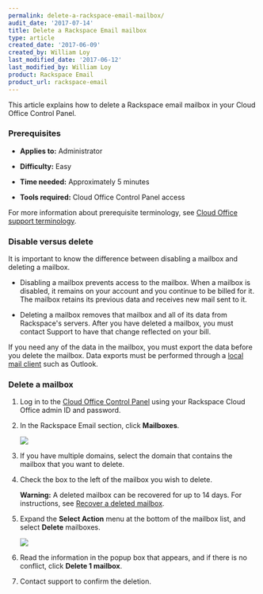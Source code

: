 ```yaml
---
permalink: delete-a-rackspace-email-mailbox/
audit_date: '2017-07-14'
title: Delete a Rackspace Email mailbox
type: article
created_date: '2017-06-09'
created_by: William Loy
last_modified_date: '2017-06-12'
last_modified_by: William Loy
product: Rackspace Email
product_url: rackspace-email
---
```


This article explains how to delete a Rackspace email mailbox in your Cloud Office Control Panel.

### Prerequisites

- **Applies to:** Administrator

- **Difficulty:** Easy

- **Time needed:** Approximately 5 minutes

- **Tools required:**  Cloud Office Control Panel access

For more information about prerequisite terminology, see [Cloud Office support terminology](/how-to/cloud-office-support-terminology).


### Disable versus delete

It is important to know the difference between disabling a mailbox and deleting a mailbox.

- Disabling a mailbox prevents access to the mailbox. When a mailbox is disabled, it remains on your account and you continue to be billed for it. The mailbox retains its previous data and receives new mail sent to it.

- Deleting a mailbox removes that mailbox and all of its data from Rackspace's
servers. After you have deleted a mailbox, you must contact Support to have that change reflected on your bill.

If you need any of the data in the mailbox, you must export the data before you delete the mailbox. Data exports must be performed through a [local mail client](/how-to/cloud-office-support-terminology) such as Outlook.


### Delete a mailbox

1. Log in to the [Cloud Office Control Panel](https://cp.rackspace.com/) using your Rackspace Cloud Office admin ID and password.

2. In the Rackspace Email section, click **Mailboxes**.

   <img src="{% asset_path rackspace-email/delete-a-rackspace-email-mailbox/add-mailbox-sc1.png %}" />

3.	If you have multiple domains, select the domain that contains the mailbox that you want to delete.

4. Check the box to the left of the mailbox you wish to delete.

    **Warning:** A deleted mailbox can be recovered for up to 14 days. For instructions, see [Recover a deleted mailbox](/how-to/recover-a-deleted-rackspace-email-mailbox/).

5. Expand the **Select Action** menu at the bottom of the mailbox list, and select **Delete** mailboxes.

   <img src="{% asset_path rackspace-email/delete-a-rackspace-email-mailbox/delete-rse-box-sc2.png %}" />

6. Read the information in the popup box that appears, and if there is no conflict, click **Delete 1 mailbox**.

7. Contact support to confirm the deletion.
